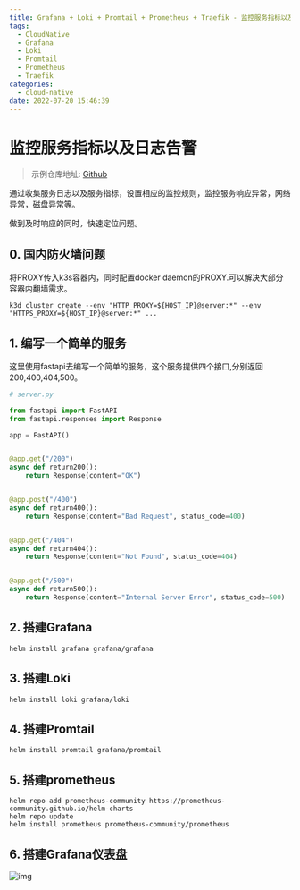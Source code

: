 ```yaml
---
title: Grafana + Loki + Promtail + Prometheus + Traefik - 监控服务指标以及日志告警
tags:
  - CloudNative
  - Grafana
  - Loki
  - Promtail
  - Prometheus
  - Traefik
categories:
  - cloud-native
date: 2022-07-20 15:46:39
---
```


# 监控服务指标以及日志告警

> 示例仓库地址: [Github](https://github.com/lingfromSh/service-monitor-example)

通过收集服务日志以及服务指标，设置相应的监控规则，监控服务响应异常，网络异常，磁盘异常等。

做到及时响应的同时，快速定位问题。


## 0. 国内防火墙问题

将PROXY传入k3s容器内，同时配置docker daemon的PROXY.可以解决大部分容器内翻墙需求。

```shell
k3d cluster create --env "HTTP_PROXY=${HOST_IP}@server:*" --env "HTTPS_PROXY=${HOST_IP}@server:*" ...
```


## 1. 编写一个简单的服务

这里使用fastapi去编写一个简单的服务，这个服务提供四个接口,分别返回200,400,404,500。

```python
# server.py

from fastapi import FastAPI
from fastapi.responses import Response

app = FastAPI()


@app.get("/200")
async def return200():
    return Response(content="OK")


@app.post("/400")
async def return400():
    return Response(content="Bad Request", status_code=400)


@app.get("/404")
async def return404():
    return Response(content="Not Found", status_code=404)


@app.get("/500")
async def return500():
    return Response(content="Internal Server Error", status_code=500)

```

## 2. 搭建Grafana

```shell
helm install grafana grafana/grafana
```

## 3. 搭建Loki

```shell
helm install loki grafana/loki
```

## 4. 搭建Promtail

```shell
helm install promtail grafana/promtail
```

## 5. 搭建prometheus

```shell
helm repo add prometheus-community https://prometheus-community.github.io/helm-charts
helm repo update
helm install prometheus prometheus-community/prometheus
```

## 6. 搭建Grafana仪表盘

![img](cloud-native/grafana/2022-08-06_14-11.png)